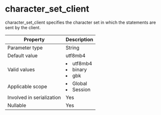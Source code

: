 character_set_client
=========================================
<!-- # docslug#/oceanbase-database/oceanbase-database/V4.0.0/character_set_client-1-2-3-4 -->
character_set_client specifies the character set in which the statements are sent by the client.


| **Property**              | **Description** |
|---------------------------|-----------------------------------------------------------------------------------------------------------------------------------------------------|
| Parameter type            | String |
| Default value             | utf8mb4 |
| Valid values              | <li> utf8mb4   <li> binary   <li> gbk |
| Applicable scope          | <li> Global   <li> Session |
| Involved in serialization | Yes |
| Nullable                  | Yes |



